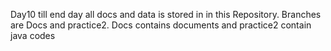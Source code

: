 Day10 till end day all docs and data is stored in in this Repository. Branches are Docs and practice2.
Docs contains documents and practice2 contain java codes
